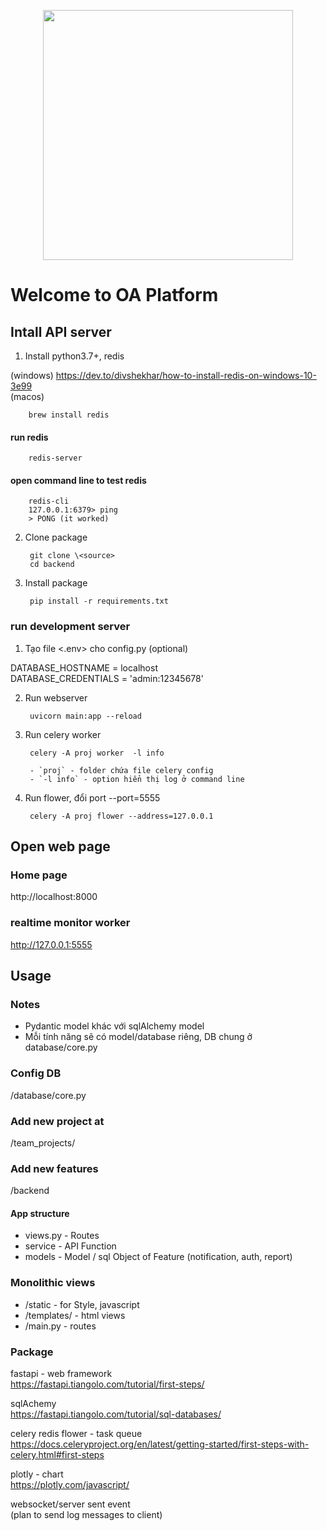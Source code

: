 <p align="center">
  <a href="https://rubyonrails.org/" target="_blank" rel="noopener noreferrer">
    <img src="https://rubyonrails.org/images/rails-logo.svg" width="400">
  </a>
</p>

# Welcome to OA Platform

## Intall API server

1. Install python3.7+, redis

(windows) https://dev.to/divshekhar/how-to-install-redis-on-windows-10-3e99  
(macos) 

        brew install redis 
#### run redis

        redis-server

#### open command line to test redis 

        redis-cli  
        127.0.0.1:6379> ping  
        > PONG (it worked)  

2. Clone package 

        git clone \<source>   
        cd backend

3. Install package

        pip install -r requirements.txt
### run development server

1. Tạo file <.env> cho config.py  (optional)

DATABASE_HOSTNAME = localhost  
DATABASE_CREDENTIALS = 'admin:12345678'  

2. Run webserver

        uvicorn main:app --reload

3. Run celery worker 

        celery -A proj worker  -l info  

        - `proj` - folder chứa file celery config  
        - `-l info` - option hiển thị log ở command line    

4. Run flower, đổi port --port=5555

        celery -A proj flower --address=127.0.0.1  

## Open web page
### Home page
http://localhost:8000

### realtime monitor worker
http://127.0.0.1:5555

## Usage
### Notes
- Pydantic model khác với sqlAlchemy model  
- Mỗi tính năng sẽ có model/database riêng, DB chung ở database/core.py   
### Config DB 
/database/core.py

### Add new project at
/team_projects/

### Add new features
/backend
#### App structure
- views.py - Routes  
- service - API Function  
- models -  Model / sql Object of Feature (notification, auth, report)  

### Monolithic views
- /static - for Style, javascript  
- /templates/ - html views  
- /main.py - routes  

### Package
fastapi - web framework  
https://fastapi.tiangolo.com/tutorial/first-steps/  

sqlAchemy  
https://fastapi.tiangolo.com/tutorial/sql-databases/  

celery redis flower - task queue  
https://docs.celeryproject.org/en/latest/getting-started/first-steps-with-celery.html#first-steps  

plotly - chart  
https://plotly.com/javascript/  

websocket/server sent event   
(plan to send log messages to client)  

